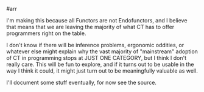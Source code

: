 #arr

I'm making this because all Functors are not Endofunctors, and I believe
that means that we are leaving the majority of what CT has to offer
programmers right on the table.

I don't know if there will be inference problems, ergonomic oddities,
or whatever else might explain why the vast majority of "mainstream"
adoption of CT in programming stops at JUST ONE CATEGORY, but I think
I don't really care. This will be fun to explore, and if it turns
out to be usable in the way I think it could, it might just turn out
to be meaningfully valuable as well.

I'll document some stuff eventually, for now see the source.
